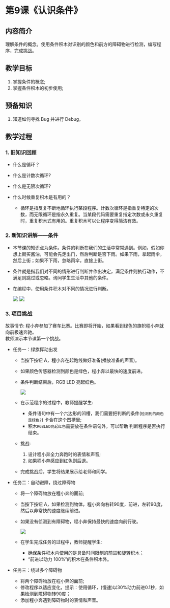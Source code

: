 <!-- # 机器人编程入门学习 -->
<link rel="stylesheet" type="text/css" href="./style.css" />

# 第9课《认识条件》

## 内容简介

理解条件的概念。使用条件积木对识别的颜色和前方的障碍物进行检测，编写程序，完成挑战。

## 教学目标

1. 掌握条件的概念;
2. 掌握条件积木的初步使用;

## 预备知识

1. 知道如何寻找 Bug 并进行 Debug。

## 教学过程

### 1. 旧知识回顾

- 什么是循环？
- 什么是计数次循环?
- 什么是无限次循环?
- 什么时候重复积木是有用的？

  - 循环是指反复不断地循环执行某段程序。计数次循环是指重复特定的次数，而无限循环是指永久重复。当某段代码需要重复指定次数或永久重复时，重复积木式有用的。重复积木可以让程序变得简洁有效。

### 2. 新知识讲解——条件

- 本节课的知识点为条件。条件的判断在我们的生活中常常遇到。例如，假如你想上街买酱油，可能会先走出门，然后判断是否下雨。如果下雨，拿起雨伞，然后上街；如果不下雨，忽略雨伞，直接上街。  
- 条件就是指我们对不同的情形进行判断并作出决定，满足条件则执行动作，不满足则跳过或忽略。询问学生生活中其他的条件。
- 在编程中，使用条件积木对不同的情况进行判断。  

  <img src="../images/9-1.png" class="width600" />

  <img src="../images/9-2.png" class="width300" />

### 3. 项目挑战

故事情节: 程小奔参加了赛车比赛。比赛即将开始，如果看到绿色的旗帜程小奔就向前极速奔驰。  
教师演示本节课第一个挑战。

- 任务一：绿旗挥动出发
  - 当按下按钮 A，程小奔在起跑线做好准备(播放准备的声音)。
  - 如果颜色传感器检测到颜色是绿色，程小奔以最快的速度前进。
  - 条件判断结束后，RGB LED 亮起红色。  

    <img src="../images/9-3.png" class="width600" />

  - 在示范程序的过程中，教师提醒学生:
    - 条件语句中有一个六边形的凹槽，我们需要把判断的条件(`检测到的颜色是绿色?`) 卡合在这个凹槽里;
    - 积木`RGBLED亮起红色`需要放在条件语句外，可以帮助 判断程序是否执行结束。

  - 挑战:
    1. 设计程小奔全力奔跑时的表情和声音;
    1. 如果程小奔感应到红色则后退。

  - 完成挑战后，学生将结果展示给老师和同学。

- 任务二：自动避障，绕过障碍物
  - 将一个障碍物放在程小奔的面前;
  - 当按下按钮 A，如果检测到物体，程小奔向右转90度，前进，左转90度，然后以非常快的速度继续前进。
  - 如果没有侦测到有障碍物，程小奔保持最快的速度向前行驶。

    <img src="../images/9-4.png" class="width300" />

  - 在学生完成任务的过程中，教师提醒学生:
    - 确保条件积木内使用的是具备时间限制的前进和旋转积木；
    - “前进以动力 100%”的积木在条件积木外。

- 任务三：绕过多个障碍物
  - 将两个障碍物放在程小奔的面前;
  - 修改程序以适应变化，提示：使用循环，(慢速)以30%动力前进0.1秒，如果检测到障碍物转90度；
  - 添加程小奔遇到障碍物时的表情和声音。

